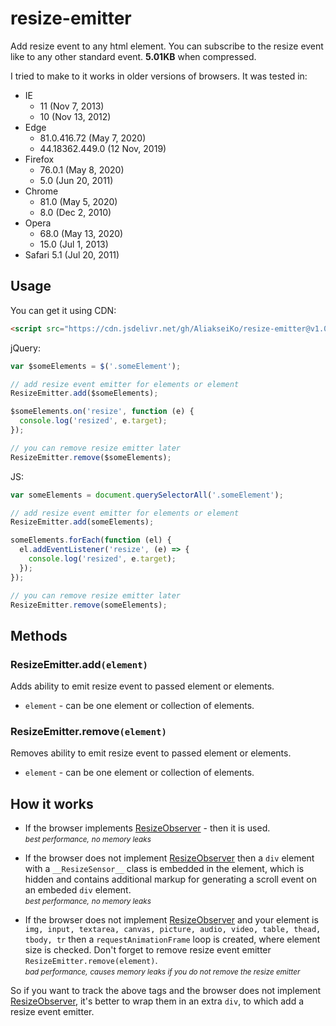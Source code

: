 # resize-emitter

Add resize event to any html element. You can subscribe to the resize event like to any other standard event. **5.01KB** when compressed.

I tried to make to it works in older versions of browsers.
It was tested in:
* IE
  * 11 (Nov 7, 2013)
  * 10 (Nov 13, 2012)
* Edge
    * 81.0.416.72 (May 7, 2020)
    * 44.18362.449.0 (12 Nov, 2019)
* Firefox
    * 76.0.1 (May 8, 2020)
    * 5.0 (Jun 20, 2011)
* Chrome
  * 81.0 (May 5, 2020)
  * 8.0 (Dec 2, 2010)
* Opera
    * 68.0 (May 13, 2020)
    * 15.0 (Jul 1, 2013)
* Safari 5.1 (Jul 20, 2011)

## **Usage**
You can get it using CDN:

```html
<script src="https://cdn.jsdelivr.net/gh/AliakseiKo/resize-emitter@v1.0.2/lib/ResizeEmitter.min.js"></script>
```

jQuery:

```js
var $someElements = $('.someElement');

// add resize event emitter for elements or element
ResizeEmitter.add($someElements);

$someElements.on('resize', function (e) {
  console.log('resized', e.target);
});

// you can remove resize emitter later
ResizeEmitter.remove($someElements);
```

JS:

```js
var someElements = document.querySelectorAll('.someElement');

// add resize event emitter for elements or element
ResizeEmitter.add(someElements);

someElements.forEach(function (el) {
  el.addEventListener('resize', (e) => {
    console.log('resized', e.target);
  });
});

// you can remove resize emitter later
ResizeEmitter.remove(someElements);
```

## **Methods**

### **ResizeEmitter.add`(element)`**

Adds ability to emit resize event to passed element or elements.

* `element` - can be one element or collection of elements.

### **ResizeEmitter.remove`(element)`**

Removes ability to emit resize event to passed element or elements.

* `element` - can be one element or collection of elements.

## **How it works**

* If the browser implements [ResizeObserver](https://caniuse.com/#feat=resizeobserver) - then it is used. <br>
<small>*best performance,*</small>
<small>*no memory leaks*</small>

* If the browser does not implement [ResizeObserver](https://caniuse.com/#feat=resizeobserver) then a `div` element with a `__ResizeSensor__` class is embedded in the element, which is hidden and contains additional markup for generating a scroll event on an embeded `div` element. <br>
<small>*best performance,*</small>
<small>*no memory leaks*</small>

* If the browser does not implement [ResizeObserver](https://caniuse.com/#feat=resizeobserver) and your element is `img, input, textarea, canvas, picture, audio, video, table, thead, tbody, tr` then a `requestAnimationFrame` loop is created, where element size is checked. Don't forget to remove resize event emitter `ResizeEmitter.remove(element)`. <br>
<small>*bad performance,*</small>
<small>*causes memory leaks if you do not remove the resize emitter*</small>

So if you want to track the above tags and the browser does not implement [ResizeObserver](https://caniuse.com/#feat=resizeobserver), it's better to wrap them in an extra `div`, to which add a resize event emitter.
